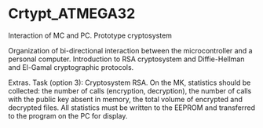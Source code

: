 # Crtypt_ATMEGA32
Interaction of MC and PC. Prototype cryptosystem

Organization of bi-directional interaction between the microcontroller and a personal computer. Introduction to RSA cryptosystem and Diffie-Hellman and El-Gamal cryptographic protocols.

Extras. Task (option 3):
Cryptosystem RSA. On the MK, statistics should be collected: the number of calls (encryption, decryption), the number of calls with the public key absent in memory, the total volume of encrypted and decrypted files. All statistics must be written to the EEPROM and transferred to the program on the PC for display.
